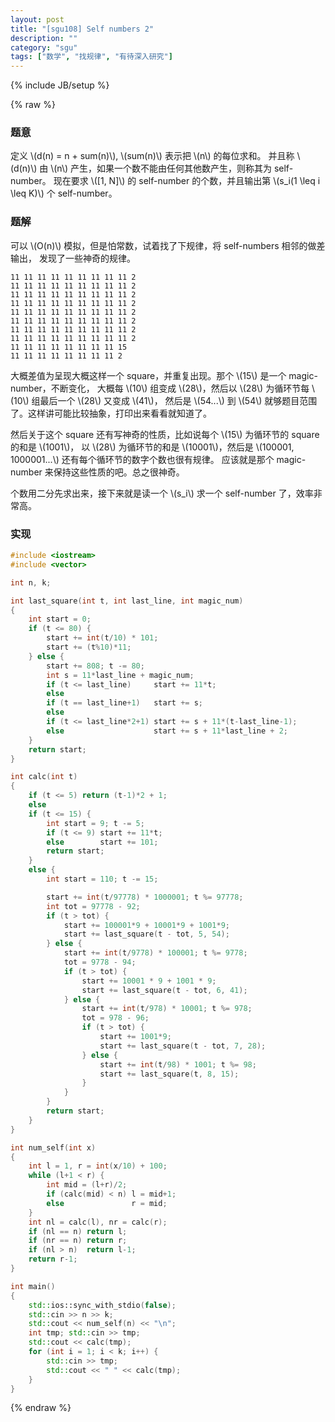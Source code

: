 ```yaml
---
layout: post
title: "[sgu108] Self numbers 2"
description: ""
category: "sgu"
tags: ["数学", "找规律", "有待深入研究"]
---
```

{% include JB/setup %}

{% raw %}

### 题意

定义 \\(d(n) = n + sum(n)\\), \\(sum(n)\\) 表示把 \\(n\\) 的每位求和。
并且称 \\(d(n)\\) 由 \\(n\\) 产生，如果一个数不能由任何其他数产生，则称其为 self-number。
现在要求 \\([1, N]\\) 的 self-number 的个数，并且输出第 \\(s\_i(1 \\leq i \\leq K)\\) 个 self-number。

### 题解

可以 \\(O(n)\\) 模拟，但是怕常数，试着找了下规律，将 self-numbers 相邻的做差输出，
发现了一些神奇的规律。

```
11 11 11 11 11 11 11 11 11 2
11 11 11 11 11 11 11 11 11 2
11 11 11 11 11 11 11 11 11 2
11 11 11 11 11 11 11 11 11 2
11 11 11 11 11 11 11 11 11 2
11 11 11 11 11 11 11 11 11 2
11 11 11 11 11 11 11 11 11 2
11 11 11 11 11 11 11 11 11 2
11 11 11 11 11 11 11 11 15
11 11 11 11 11 11 11 11 2
```

大概差值为呈现大概这样一个 square，并重复出现。那个 \\(15\\) 是一个 magic-number，不断变化，
大概每 \\(10\\) 组变成 \\(28\\)，然后以 \\(28\\) 为循环节每 \\(10\\) 组最后一个 \\(28\\) 又变成 \\(41\\)，
然后是 \\(54...\\) 到 \\(54\\) 就够题目范围了。这样讲可能比较抽象，打印出来看看就知道了。

然后关于这个 square 还有写神奇的性质，比如说每个 \\(15\\) 为循环节的 square 的和是 \\(1001\\)，
以 \\(28\\) 为循环节的和是 \\(10001\\)，然后是 \\(100001, 1000001...\\) 还有每个循环节的数字个数也很有规律。
应该就是那个 magic-number 来保持这些性质的吧。总之很神奇。

个数用二分先求出来，接下来就是读一个 \\(s\_i\\) 求一个 self-number 了，效率非常高。

### 实现

```cpp
#include <iostream>
#include <vector>

int n, k;

int last_square(int t, int last_line, int magic_num)
{
	int start = 0;
	if (t <= 80) {
		start += int(t/10) * 101;
		start += (t%10)*11;
	} else {
		start += 808; t -= 80;
		int s = 11*last_line + magic_num;
		if (t <= last_line)     start += 11*t;
		else
		if (t == last_line+1)   start += s;
		else
		if (t <= last_line*2+1) start += s + 11*(t-last_line-1);
		else                    start += s + 11*last_line + 2;
	}
	return start;
}

int calc(int t)
{
	if (t <= 5) return (t-1)*2 + 1;
	else
	if (t <= 15) {
		int start = 9; t -= 5;
		if (t <= 9) start += 11*t;
		else        start += 101;
		return start;
	}
	else {
		int start = 110; t -= 15;

		start += int(t/97778) * 1000001; t %= 97778;
		int tot = 97778 - 92;
		if (t > tot) {
			start += 100001*9 + 10001*9 + 1001*9;
			start += last_square(t - tot, 5, 54);
		} else {
			start += int(t/9778) * 100001; t %= 9778;
			tot = 9778 - 94;
			if (t > tot) {
				start += 10001 * 9 + 1001 * 9;
				start += last_square(t - tot, 6, 41);
			} else {
				start += int(t/978) * 10001; t %= 978;
				tot = 978 - 96;
				if (t > tot) {
					start += 1001*9;
					start += last_square(t - tot, 7, 28);
				} else {
					start += int(t/98) * 1001; t %= 98;
					start += last_square(t, 8, 15);
				}
			}
		}
		return start;
	}
}

int num_self(int x)
{
	int l = 1, r = int(x/10) + 100;
	while (l+1 < r) {
		int mid = (l+r)/2;
		if (calc(mid) < n) l = mid+1;
		else               r = mid;
	}
	int nl = calc(l), nr = calc(r);
	if (nl == n) return l;
	if (nr == n) return r;
	if (nl > n)  return l-1;
	return r-1;
}

int main()
{
	std::ios::sync_with_stdio(false);
	std::cin >> n >> k;
	std::cout << num_self(n) << "\n";
	int tmp; std::cin >> tmp;
	std::cout << calc(tmp);
	for (int i = 1; i < k; i++) {
		std::cin >> tmp;
		std::cout << " " << calc(tmp);
	}
}

```

{% endraw %}

